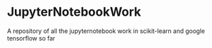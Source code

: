 # JupyterNotebookWork
A repository of all the jupyternotebook work in scikit-learn and google tensorflow so far
